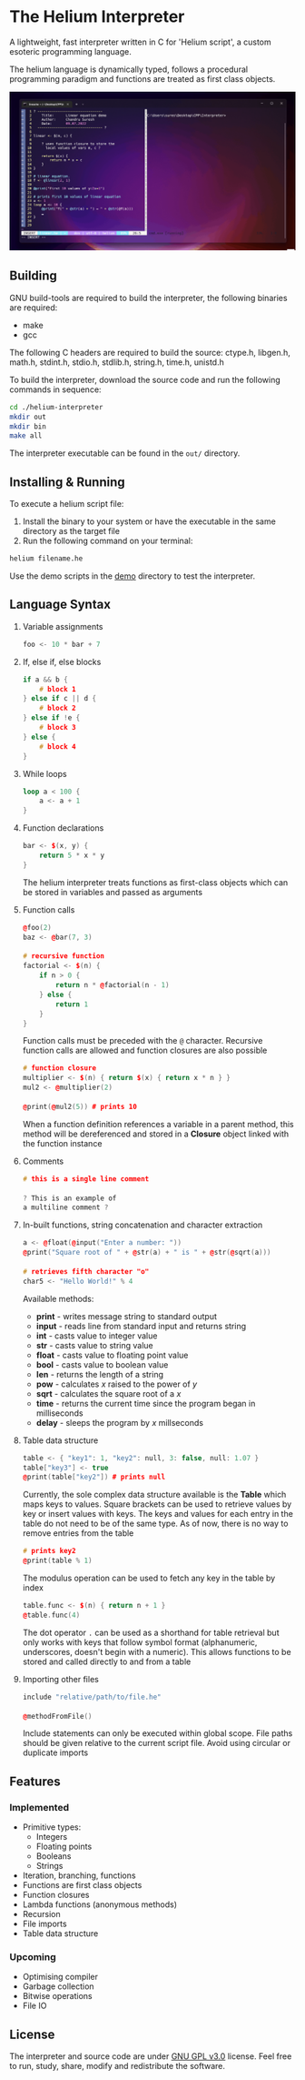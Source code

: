 # The Helium Interpreter

A lightweight, fast interpreter written in C for 'Helium script', a custom esoteric programming language.

The helium language is dynamically typed, follows a procedural programming paradigm and functions are treated as first class objects.

![Helium Demo GIF](demo/demo.gif)

## Building

GNU build-tools are required to build the interpreter, the following binaries are required:
+ make
+ gcc

The following C headers are required to build the source: ctype.h, libgen.h, math.h, stdint.h, stdio.h, stdlib.h, string.h, time.h, unistd.h

To build the interpreter, download the source code and run the following commands in sequence:

```bash
cd ./helium-interpreter
mkdir out
mkdir bin
make all
```

The interpreter executable can be found in the `out/` directory.

## Installing & Running

To execute a helium script file:
1. Install the binary to your system or have the executable in the same directory as the target file
2. Run the following command on your terminal:

```bash
helium filename.he
```

Use the demo scripts in the [demo](demo/) directory to test the interpreter.

## Language Syntax

1. Variable assignments
    
    ```c++
    foo <- 10 * bar + 7
    ```

2. If, else if, else blocks

    ```c++
    if a && b {
        # block 1
    } else if c || d {
        # block 2
    } else if !e {
        # block 3
    } else {
        # block 4
    }
    ```

3. While loops

    ```rust
    loop a < 100 {
        a <- a + 1
    }
    ```

4. Function declarations

    ```c++
    bar <- $(x, y) {
        return 5 * x * y
    }
    ```
    The helium interpreter treats functions as first-class objects which can be stored in variables and passed as arguments


5. Function calls

    ```c++
    @foo(2)
    baz <- @bar(7, 3)

    # recursive function
    factorial <- $(n) {
        if n > 0 {
            return n * @factorial(n - 1)
        } else {
            return 1
        }
    }
    ```
    Function calls must be preceded with the `@` character. Recursive function calls are allowed and function closures are also possible

    ```c++
    # function closure
    multiplier <- $(n) { return $(x) { return x * n } }
    mul2 <- @multiplier(2)

    @print(@mul2(5)) # prints 10
    ```
    When a function definition references a variable in a parent method, this method will be dereferenced and stored in a **Closure** object linked with the function instance

6. Comments

    ```c++
    # this is a single line comment
    
    ? This is an example of
    a multiline comment ?
    ```

7. In-built functions, string concatenation and character extraction

    ```c++
    a <- @float(@input("Enter a number: "))
    @print("Square root of " + @str(a) + " is " + @str(@sqrt(a)))

    # retrieves fifth character "o"
    char5 <- "Hello World!" % 4
    ```

    Available methods:
    + **print** - writes message string to standard output
    + **input** - reads line from standard input and returns string
    + **int** - casts value to integer value
    + **str** - casts value to string value
    + **float** - casts value to floating point value
    + **bool** - casts value to boolean value
    + **len** - returns the length of a string
    + **pow** - calculates *x* raised to the power of *y*
    + **sqrt** - calculates the square root of a *x*
    + **time** - returns the current time since the program began in milliseconds
    + **delay** - sleeps the program by *x* millseconds

8. Table data structure

    ```c++
    table <- { "key1": 1, "key2": null, 3: false, null: 1.07 }
    table["key3"] <- true
    @print(table["key2"]) # prints null
    ```
    Currently, the sole complex data structure available is the **Table** which maps keys to values. Square brackets can be used to retrieve values by key or insert values with keys. The keys and values for each entry in the table do not need to be of the same type. As of now, there is no way to remove entries from the table
    
    ```c++
    # prints key2
    @print(table % 1)
    ```

    The modulus operation can be used to fetch any key in the table by index
    
    ```c++
    table.func <- $(n) { return n + 1 }
    @table.func(4)
    ```
    The dot operator `.` can be used as a shorthand for table retrieval but only works with keys that follow symbol format (alphanumeric, underscores, doesn't begin with a numeric). This allows functions to be stored and called directly to and from a table

9. Importing other files

    ```c++
    include "relative/path/to/file.he"

    @methodFromFile()
    ```
    Include statements can only be executed within global scope. File paths should be given relative to the current script file. Avoid using circular or duplicate imports

## Features

### Implemented

+ Primitive types:
    - Integers
    - Floating points
    - Booleans
    - Strings
+ Iteration, branching, functions
+ Functions are first class objects
+ Function closures
+ Lambda functions (anonymous methods)
+ Recursion
+ File imports
+ Table data structure

### Upcoming

+ Optimising compiler
+ Garbage collection
+ Bitwise operations
+ File IO

## License
The interpreter and source code are under [GNU GPL v3.0](LICENSE.md) license. Feel free to run, study, share, modify and redistribute the software.